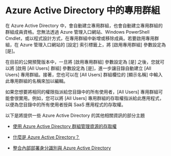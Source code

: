 <properties 
	pageTitle="Azure Active Directory 中的專用群組 | Microsoft Azure" 
	description="說明如何在 Azure AD 中管理群組的主題。" 
	services="active-directory" 
	documentationCenter="" 
	authors="femila" 
	manager="swadhwa" 
	editor=""
	tags="azure-classic-portal"/>

<tags 
	ms.service="active-directory" 
	ms.workload="identity" 
	ms.tgt_pltfrm="na" 
	ms.devlang="na" 
	ms.topic="article" 
	ms.date="07/13/2015" 
	ms.author="femila"/>

# Azure Active Directory 中的專用群組

在 Azure Active Directory 中，會自動建立專用群組，也會自動建立專用群組的群組成員資格。您無法透過 Azure 管理入口網站、Windows PowerShell Cmdlet，或以程式設計方式，在專用群組中新增或移除成員。若要啟用專用群組，在 Azure 管理入口網站的 [設定] 索引標籤上，將 [啟用專用群組] 參數設定為 [是]。

在目前的公開預覽版本中，一旦將 [啟用專用群組] 參數設定為 [是] 之後，您就可以將 [啟用 [All Users] 群組] 參數設定為 [是]，進一步讓目錄自動建立 [All Users] 專用群組。接著，您也可以在 [All Users] 群組欄位的 [顯示名稱] 中輸入此專用群組的名稱來加以編輯。

如果您想要將相同的權限指派給您目錄中的所有使用者，[All Users] 專用群組可能會很實用。例如，您可以將 [All Users] 專用群組的存取權指派給此應用程式，以便為您目錄中的所有使用者授與 SaaS 應用程式的存取權。

以下是將提供一些 Azure Active Directory 的其他相關資訊的部分主題

* [使用 Azure Active Directory 群組管理資源的存取權](active-directory-manage-groups.md)

* [什麼是 Azure Active Directory？](active-directory-whatis.md)

* [整合內部部署身分識別與 Azure Active Directory](active-directory-aadconnect.md)

<!---HONumber=August15_HO6-->
